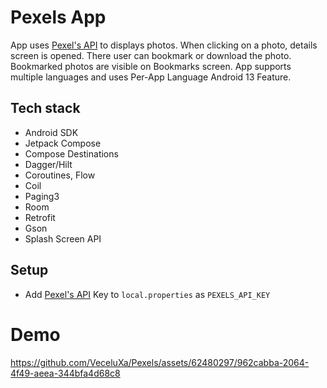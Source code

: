 # Pexels App
App uses [Pexel's API](https://www.pexels.com/api/documentation/) to displays photos. When clicking on a photo, details screen is opened. There user can bookmark or download the photo. Bookmarked photos are visible on Bookmarks screen.
App supports multiple languages and uses Per-App Language Android 13 Feature.

## Tech stack
- Android SDK
- Jetpack Compose
- Compose Destinations
- Dagger/Hilt
- Coroutines, Flow
- Coil
- Paging3
- Room
- Retrofit
- Gson
- Splash Screen API

## Setup
- Add [Pexel's API](https://www.pexels.com/api/documentation/) Key to `local.properties` as `PEXELS_API_KEY`

# Demo
https://github.com/VeceluXa/Pexels/assets/62480297/962cabba-2064-4f49-aeea-344bfa4d68c8

